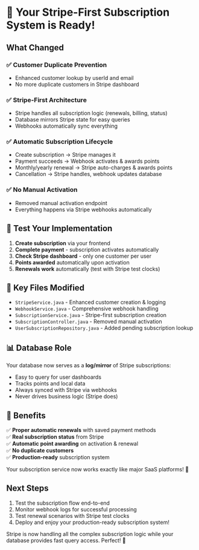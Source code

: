 # 🎉 Your Stripe-First Subscription System is Ready!

## What Changed

### ✅ Customer Duplicate Prevention
- Enhanced customer lookup by userId and email
- No more duplicate customers in Stripe dashboard

### ✅ Stripe-First Architecture  
- Stripe handles all subscription logic (renewals, billing, status)
- Database mirrors Stripe state for easy queries
- Webhooks automatically sync everything

### ✅ Automatic Subscription Lifecycle
- Create subscription → Stripe manages it
- Payment succeeds → Webhook activates & awards points  
- Monthly/yearly renewal → Stripe auto-charges & awards points
- Cancellation → Stripe handles, webhook updates database

### ✅ No Manual Activation
- Removed manual activation endpoint
- Everything happens via Stripe webhooks automatically

## 🚀 Test Your Implementation

1. **Create subscription** via your frontend
2. **Complete payment** - subscription activates automatically
3. **Check Stripe dashboard** - only one customer per user
4. **Points awarded** automatically upon activation
5. **Renewals work** automatically (test with Stripe test clocks)

## 🔧 Key Files Modified

- `StripeService.java` - Enhanced customer creation & logging
- `WebhookService.java` - Comprehensive webhook handling  
- `SubscriptionService.java` - Stripe-first subscription creation
- `SubscriptionController.java` - Removed manual activation
- `UserSubscriptionRepository.java` - Added pending subscription lookup

## 📊 Database Role

Your database now serves as a **log/mirror** of Stripe subscriptions:
- Easy to query for user dashboards
- Tracks points and local data
- Always synced with Stripe via webhooks
- Never drives business logic (Stripe does)

## 🎯 Benefits

✅ **Proper automatic renewals** with saved payment methods  
✅ **Real subscription status** from Stripe  
✅ **Automatic point awarding** on activation & renewal  
✅ **No duplicate customers**  
✅ **Production-ready** subscription system  

Your subscription service now works exactly like major SaaS platforms! 🎉

## Next Steps

1. Test the subscription flow end-to-end
2. Monitor webhook logs for successful processing  
3. Test renewal scenarios with Stripe test clocks
4. Deploy and enjoy your production-ready subscription system!

Stripe is now handling all the complex subscription logic while your database provides fast query access. Perfect! 💪
